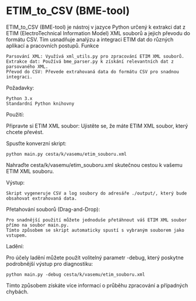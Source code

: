 # ETIM_to_CSV (BME-tool)
ETIM_to_CSV (BME-tool) je nástroj v jazyce Python určený k extrakci dat z ETIM (ElectroTechnical Information Model) XML souborů a jejich převodu do formátu CSV.
Tím usnadňuje analýzu a integraci ETIM dat do různých aplikací a pracovních postupů.
Funkce

    Parsování XML: Využívá xml_utils.py pro zpracování ETIM XML souborů.
    Extrakce dat: Používá bme_parser.py k získání relevantních dat z parsovaného XML.
    Převod do CSV: Převede extrahovaná data do formátu CSV pro snadnou integraci.

Požadavky:

    Python 3.x
    Standardní Python knihovny

Použití:

Připravte si ETIM XML soubor: Ujistěte se, že máte ETIM XML soubor, který chcete převést.

Spusťte konverzní skript:

    python main.py cesta/k/vasemu/etim_souboru.xml

Nahraďte cesta/k/vasemu/etim_souboru.xml skutečnou cestou k vašemu ETIM XML souboru.

Výstup:

    Skript vygeneruje CSV a log soubory do adresáře ./output/, který bude obsahovat extrahovaná data.

Přetahování souborů (Drag-and-Drop):

    Pro snadnější použití můžete jednoduše přetáhnout váš ETIM XML soubor přímo na soubor main.py.
    Tímto způsobem se skript automaticky spustí s vybraným souborem jako vstupem.

Ladění:

Pro účely ladění můžete použít volitelný parametr -debug, který poskytne podrobnější výstup pro diagnostiku:

    python main.py -debug cesta/k/vasemu/etim_souboru.xml

Tímto způsobem získáte více informací o průběhu zpracování a případných chybách.
